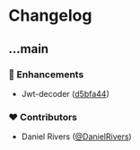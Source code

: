 # Changelog


## ...main


### 🚀 Enhancements

- Jwt-decoder ([d5bfa44](https://github.com/kinde-oss/jwt-decoder/commit/d5bfa44))

### ❤️ Contributors

- Daniel Rivers ([@DanielRivers](http://github.com/DanielRivers))

